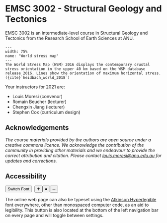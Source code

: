 # EMSC 3002 - Structural Geology and Tectonics

EMSC 3002 is an intermediate-level course in Structural Geology and Tectonics from the Research School of Earth Sciences at ANU.

```{figure} Jupyterbook/Figures/World_Stress_Map.jpeg
---
width: 75%
name: "World stress map"
---
The World Stress Map (WSM) 2016 displays the contemporary crustal stress orientation in the upper 40 km based on the WSM database release 2016. Lines show the orientation of maximum horizontal stress. ({cite}`heidbach_world_2018`)
```

Your instructors for 2021 are:

  - Louis Moresi (convenor)
  - Romain Beucher (lecturer)
  - Chengxin Jiang (lecturer)
  - Stephen Cox (curriculum design)


## Acknowledgements

*The course materials provided by the authors are open source under a creative commons licence. 
We acknowledge the contribution of the community in providing other materials and we endeavour to 
provide the correct attribution and citation. Please contact louis.moresi@anu.edu.au for updates and 
corrections.*


## Accessibility

<button type="button" onclick="legibleFontSwitcher()">Switch Font</button>&nbsp;&nbsp;<button type="button" onclick="fontScaler(1.1)">&#10133;</button><button type="button" onclick="fontScaler(0.0)">&#9679;</button><button type="button" onclick="fontScaler(0.909)">&#10134;</button>  


The online web page can also be typeset using the [Atkinson Hyperlegible](https://brailleinstitute.org/freefont) font everywhere, other than monospaced computer code, as an aid to legibility. This button is also located at the bottom of the left navigation bar on every page and will toggle between settings.



